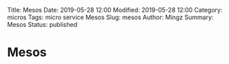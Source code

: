 Title: Mesos
Date: 2019-05-28 12:00
Modified: 2019-05-28 12:00
Category: micros
Tags: micro service Mesos
Slug: mesos
Author: Mingz
Summary: Mesos
Status: published




# Mesos